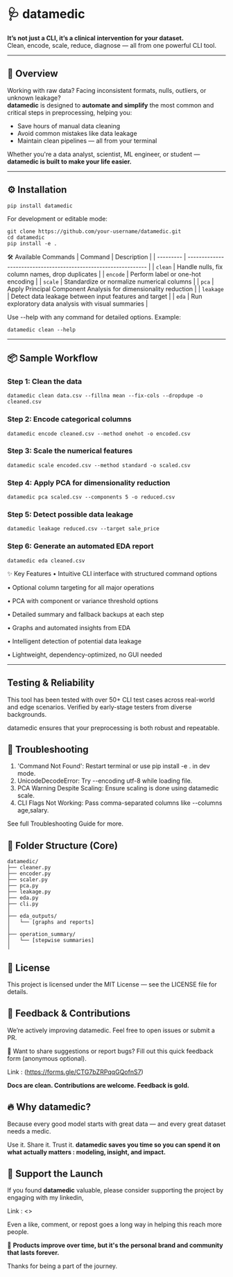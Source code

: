 # 🩺 datamedic

**It’s not just a CLI, it’s a clinical intervention for your dataset.**  
Clean, encode, scale, reduce, diagnose — all from one powerful CLI tool.

---

## 🚀 Overview

Working with raw data? Facing inconsistent formats, nulls, outliers, or unknown leakage?  
**datamedic** is designed to **automate and simplify** the most common and critical steps in preprocessing, helping you:

- Save hours of manual data cleaning
- Avoid common mistakes like data leakage
- Maintain clean pipelines — all from your terminal

Whether you're a data analyst, scientist, ML engineer, or student — **datamedic is built to make your life easier.**

---

## ⚙️ Installation

```
pip install datamedic
```
For development or editable mode:
```
git clone https://github.com/your-username/datamedic.git
cd datamedic
pip install -e .
```
🛠️ Available Commands
| Command   | Description                                                     |
| --------- | --------------------------------------------------------------- |
| `clean`   | Handle nulls, fix column names, drop duplicates                 |
| `encode`  | Perform label or one-hot encoding                               |
| `scale`   | Standardize or normalize numerical columns                      |
| `pca`     | Apply Principal Component Analysis for dimensionality reduction |
| `leakage` | Detect data leakage between input features and target           |
| `eda`     | Run exploratory data analysis with visual summaries             |


Use --help with any command for detailed options.
Example:
```
datamedic clean --help
```
---
## 📦 Sample Workflow

### Step 1: Clean the data
```datamedic clean data.csv --fillna mean --fix-cols --dropdupe -o cleaned.csv```

### Step 2: Encode categorical columns
```datamedic encode cleaned.csv --method onehot -o encoded.csv```

### Step 3: Scale the numerical features
```datamedic scale encoded.csv --method standard -o scaled.csv```

### Step 4: Apply PCA for dimensionality reduction
```datamedic pca scaled.csv --components 5 -o reduced.csv```

### Step 5: Detect possible data leakage
```datamedic leakage reduced.csv --target sale_price```

### Step 6: Generate an automated EDA report
```
datamedic eda cleaned.csv
```
✨ Key Features
• Intuitive CLI interface with structured command options

• Optional column targeting for all major operations

• PCA with component or variance threshold options

• Detailed summary and fallback backups at each step

• Graphs and automated insights from EDA

• Intelligent detection of potential data leakage

• Lightweight, dependency-optimized, no GUI needed

---
## Testing & Reliability
This tool has been tested with over 50+ CLI test cases across real-world and edge scenarios.
Verified by early-stage testers from diverse backgrounds.

datamedic ensures that your preprocessing is both robust and repeatable.

## 🧪 Troubleshooting
1. 'Command Not Found': Restart terminal or use pip install -e . in dev mode.
2. UnicodeDecodeError: Try --encoding utf-8 while loading file.
3. PCA Warning Despite Scaling: Ensure scaling is done using datamedic scale.
4. CLI Flags Not Working: Pass comma-separated columns like --columns age,salary.

See full Troubleshooting Guide for more.

## 📂 Folder Structure (Core)
```
datamedic/
├── cleaner.py
├── encoder.py
├── scaler.py
├── pca.py
├── leakage.py
├── eda.py
├── cli.py
│
├── eda_outputs/
│   └── [graphs and reports]
│
├── operation_summary/
│   └── [stepwise summaries]
│
```
## 📄 License
This project is licensed under the MIT License — see the LICENSE file for details.

## 🙌 Feedback & Contributions
We’re actively improving datamedic.
Feel free to open issues or submit a PR.

💬 Want to share suggestions or report bugs? Fill out this quick feedback form (anonymous optional).

Link : (https://forms.gle/CTG7bZRPqqGQofnS7)

**Docs are clean. Contributions are welcome. Feedback is gold.**
## 🔥 Why datamedic?
Because every good model starts with great data —
and every great dataset needs a medic.

Use it. Share it. Trust it.
**datamedic saves you time so you can spend it on what actually matters : modeling, insight, and impact.**

## 🤝 Support the Launch

If you found **datamedic** valuable, please consider supporting the project by engaging with my linkedin,

Link : <>

Even a like, comment, or repost goes a long way in helping this reach more people.

 📌 **Products improve over time, but it's the personal brand and community that lasts forever.**

Thanks for being a part of the journey.
